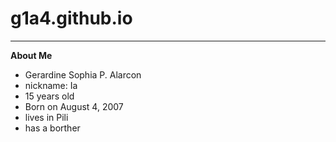 # g1a4.github.io 
_______
**About Me**
- Gerardine Sophia P. Alarcon
- nickname: Ia 
- 15 years old
- Born on August 4, 2007
- lives in Pili
- has a borther
